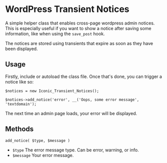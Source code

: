 # WordPress Transient Notices

A simple helper class that enables cross-page wordpress admin notices. This is especially useful if you want to show a notice after saving some information, like when using the `save_post` hook.

The notices are stored using transients that expire as soon as they have been displayed.

## Usage

Firstly, include or autoload the class file. Once that's done, you can trigger a notice like so:

```
$notices = new Iconic_Transient_Notices();

$notices->add_notice('error', __('Oops, some error message', 'textdomain');
```

The next time an admin page loads, your error will be displayed.

## Methods

`add_notice( $type, $message )`

* `$type` The error message type. Can be error, warning, or info.
* `$message` Your error message.
